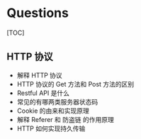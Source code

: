 # Questions

[TOC]

## HTTP 协议

* 解释 HTTP 协议
* HTTP 协议的 Get 方法和 Post 方法的区别
* Restful API 是什么
* 常见的有哪两类服务器状态码
* Cookie 的由来和实现原理
* 解释 Referer 和 防盗链 的作用原理
* HTTP 如何实现持久传输